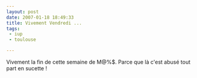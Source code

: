 ```yaml
---
layout: post
date: 2007-01-18 18:49:33
title: Vivement Vendredi ...
tags:
 - iup
 - toulouse

---
```


Vivement la fin de cette semaine de M@%$. Parce que là c'est abusé tout part en sucette !
